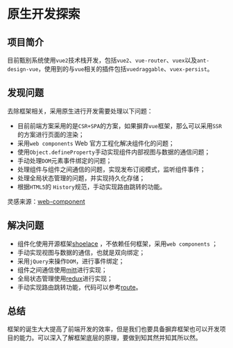 # 原生开发探索

## 项目简介

目前甄别系统使用`vue2`技术栈开发，包括`vue2`、`vue-router`、`vuex`以及`ant-design-vue`，使用到的与`vue`相关的插件包括`vuedraggable`、`vuex-persist`。

## 发现问题

去除框架相关，采用原生进行开发需要处理以下问题：

- 目前前端方案采用的是`CSR+SPA`的方案，如果摒弃`vue`框架，那么可以采用`SSR`的方案进行页面的渲染；
- 采用`web components` Web 官方工程化解决组件化的问题；
- 使用`Object.defineProperty`手动实现组件内部视图与数据的通信问题；
- 手动处理`DOM`元素事件绑定的问题；
- 处理组件与组件之间通信的问题，实现发布订阅模式，监听组件事件；
- 处理全局状态管理的问题，并实现持久化存储；
- 根据`HTML5`的 `History`规范，手动实现路由跳转的功能。

灵感来源：[web-component](https://github.com/yalishizhude/web-component)

## 解决问题

- 组件化使用开源框架[shoelace](https://shoelace.style/) ，不依赖任何框架，采用`web components` ；
- 手动实现视图与数据的通信，也就是双向绑定；
- 采用`jQuery`来操作`DOM`，进行事件绑定；
- 组件之间通信使用[mitt](https://github.com/developit/mitt)进行实现；
- 全局状态管理使用[redux](https://github.com/reduxjs/redux)进行实现；
- 手动实现路由跳转功能，代码可以参考[route](https://github.com/biaochenxuying/route)。

## 总结

框架的诞生大大提高了前端开发的效率，但是我们也要具备摒弃框架也可以开发项目的能力。可以深入了解框架底层的原理，要做到知其然并知其所以然。
